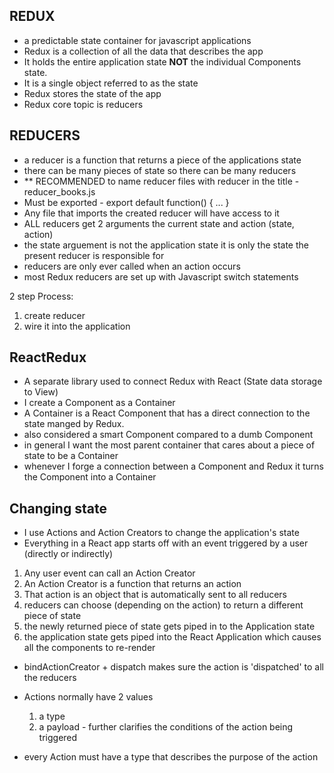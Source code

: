 ## REDUX

- a predictable state container for javascript applications
- Redux is a collection of all the data that describes the app
- It holds the entire application state **NOT** the individual Components state.
- It is a single object referred to as the state
- Redux stores the state of the app
- Redux core topic is reducers

## REDUCERS

- a reducer is a function that returns a piece of the applications state
- there can be many pieces of state so there can be many reducers
- ** RECOMMENDED to name reducer files with reducer in the title - reducer_books.js
- Must be exported - export default function() { ... }
- Any file that imports the created reducer will have access to it
- ALL reducers get 2 arguments the current state and action (state, action) 
- the state arguement is not the application state it is only the state the present reducer is responsible for
- reducers are only ever called when an action occurs
- most Redux reducers are set up with Javascript switch statements

2 step Process:
1) create reducer
2) wire it into the application

## ReactRedux

- A separate library used to connect Redux with React  (State data storage to View)
- I create a Component as a Container
- A Container is a React Component that has a direct connection to the state manged by Redux.
- also considered a smart Component compared to a dumb Component
- in general I want the most parent container that cares about a piece of state to be a Container
- whenever I forge a connection between a Component and Redux it turns the Component into a Container

## Changing state

- I use Actions and Action Creators to change the application's state
- Everything in a React app starts off with an event triggered by a user (directly or indirectly)
1) Any user event can call an Action Creator 
2) An Action Creator is a function that returns an action
3) That action is an object that is automatically sent to all reducers
4) reducers can choose (depending on the action) to return a different piece of state
5) the newly returned piece of state gets piped in to the Application state
6) the application state gets piped into the React Application which causes all the components to re-render

- bindActionCreator + dispatch makes sure the action is 'dispatched' to all the reducers
- Actions normally have 2 values
  1) a type
  2) a payload - further clarifies the conditions of the action being triggered

- every Action must have a type that describes the purpose of the action